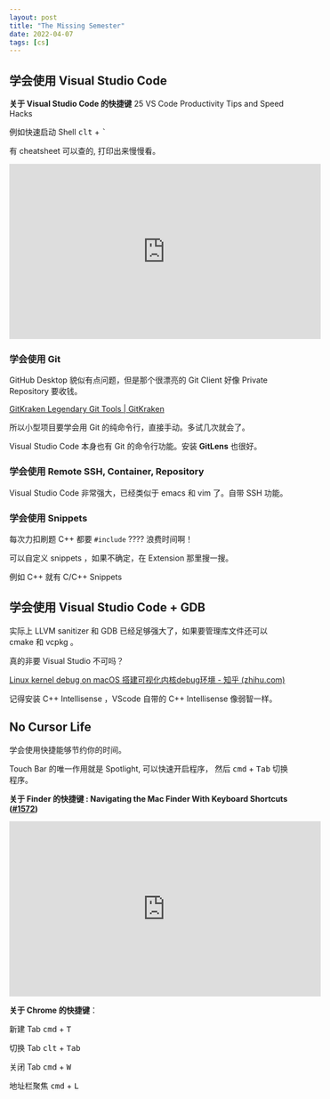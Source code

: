 ```yaml
---
layout: post
title: "The Missing Semester"
date: 2022-04-07
tags: [cs]
---
```


## 学会使用 Visual Studio Code 

**关于 Visual Studio Code 的快捷键** 25 VS Code Productivity Tips and Speed Hacks

例如快速启动 Shell <kbd>clt</kbd> + <kbd>`</kbd>    

有 cheatsheet 可以查的, 打印出来慢慢看。

<iframe width="560" height="315" src="https://www.youtube.com/embed/ifTF3ags0XI" title="YouTube video player" frameborder="0" allow="accelerometer; autoplay; clipboard-write; encrypted-media; gyroscope; picture-in-picture" allowfullscreen></iframe> 

### 学会使用 Git 

GitHub Desktop 貌似有点问题，但是那个很漂亮的 Git Client 好像 Private Repository 要收钱。

[GitKraken Legendary Git Tools | GitKraken](https://www.gitkraken.com/)

所以小型项目要学会用 Git 的纯命令行，直接手动。多试几次就会了。

Visual Studio Code 本身也有 Git 的命令行功能。安装 **GitLens** 也很好。

### 学会使用 Remote SSH, Container, Repository 

Visual Studio Code 非常强大，已经类似于 emacs 和 vim 了。自带 SSH 功能。

### 学会使用 Snippets 

每次力扣刷题 C++ 都要 `#include` ???? 浪费时间啊！

可以自定义 snippets ，如果不确定，在 Extension 那里搜一搜。

例如 C++ 就有 C/C++ Snippets 

## 学会使用 Visual Studio Code + GDB 

实际上 LLVM sanitizer 和 GDB 已经足够强大了，如果要管理库文件还可以 cmake 和 vcpkg 。

真的非要 Visual Studio 不可吗？ 

[Linux kernel debug on macOS 搭建可视化内核debug环境 - 知乎 (zhihu.com)](https://zhuanlan.zhihu.com/p/399857241)

记得安装 C++ Intellisense ，VScode 自带的 C++ Intellisense 像弱智一样。





## No Cursor Life

学会使用快捷能够节约你的时间。

Touch Bar 的唯一作用就是 Spotlight, 可以快速开启程序， 然后 <kbd>cmd</kbd> + <kbd>Tab</kbd> 切换程序。 

**关于 Finder 的快捷键 : Navigating the Mac Finder With Keyboard Shortcuts ([#1572](https://www.youtube.com/hashtag/1572))**

<iframe width="560" height="315" src="https://www.youtube.com/embed/vjmIf9xJoVM" title="YouTube video player" frameborder="0" allow="accelerometer; autoplay; clipboard-write; encrypted-media; gyroscope; picture-in-picture" allowfullscreen></iframe>   

**关于 Chrome 的快捷键**： 

新建 Tab <kbd>cmd</kbd> +  <kbd>T</kbd> 

切换 Tab  <kbd>clt</kbd> + <kbd>Tab</kbd>

关闭 Tab  <kbd>cmd</kbd> + <kbd>W</kbd> 

地址栏聚焦 <kbd>cmd</kbd> + <kbd>L</kbd>